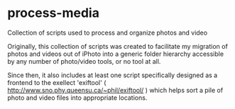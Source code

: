 process-media
=============

Collection of scripts used to process and organize photos and video


Originally, this collection of scripts was created to facilitate 
my migration of photos and videos out of iPhoto into a generic folder 
hierarchy accessible by any number of photo/video tools, or no tool
at all.

Since then, it also includes at least one script specifically designed
as a frontend to the exellect 'exiftool' 
( http://www.sno.phy.queensu.ca/~phil/exiftool/ ) which helps sort a 
pile of photo and video files into appropriate locations.
